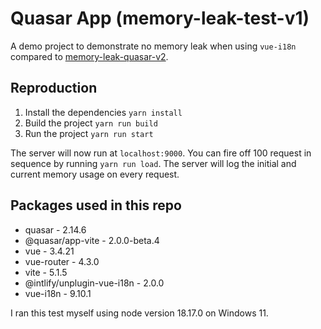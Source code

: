 # Quasar App (memory-leak-test-v1)

A demo project to demonstrate no memory leak when using `vue-i18n` compared to [memory-leak-quasar-v2](https://github.com/Evertvdw/memory-leak-quasar-v2).

## Reproduction

1. Install the dependencies `yarn install`
2. Build the project `yarn run build`
3. Run the project `yarn run start`

The server will now run at `localhost:9000`. You can fire off 100 request in sequence by running `yarn run load`. The server will log the initial and current memory usage on every request.

## Packages used in this repo

- quasar - 2.14.6
- @quasar/app-vite - 2.0.0-beta.4
- vue - 3.4.21
- vue-router - 4.3.0
- vite - 5.1.5
- @intlify/unplugin-vue-i18n - 2.0.0
- vue-i18n - 9.10.1

I ran this test myself using node version 18.17.0 on Windows 11.
